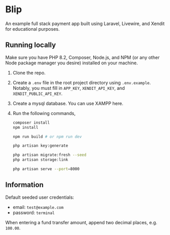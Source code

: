 # Blip

An example full stack payment app built using Laravel, Livewire, and Xendit for educational purposes.

## Running locally

Make sure you have PHP 8.2, Composer, Node.js, and NPM (or any other Node package manager you desire) installed on your machine.

1. Clone the repo.
2. Create a `.env` file in the root project directory using `.env.example`. Notably, you must fill in `APP_KEY`, `XENDIT_API_KEY`, and `XENDIT_PUBLIC_API_KEY`.
3. Create a mysql database. You can use XAMPP here.
4. Run the following commands,

    ```bash
    composer install
    npm install
   
    npm run build # or npm run dev
   
    php artisan key:generate
   
    php artisan migrate:fresh --seed
    php artisan storage:link
   
    php artisan serve --port=8000
    ```

## Information

Default seeded user credentials:
- email: `test@example.com`
- password: `terminal`

When entering a fund transfer amount, append two decimal places, e.g. `100.00`.
